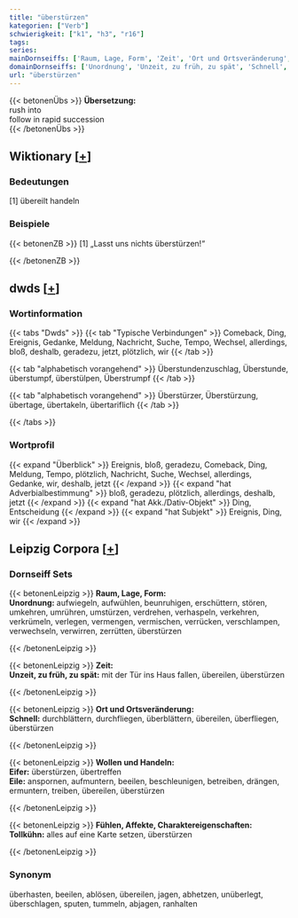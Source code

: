 ```yaml
---
title: "überstürzen"
kategorien: ["Verb"]
schwierigkeit: ["k1", "h3", "r16"]
tags:
series:
mainDornseiffs: ['Raum, Lage, Form', 'Zeit', 'Ort und Ortsveränderung', 'Wollen und Handeln', 'Fühlen, Affekte, Charaktereigenschaften']
domainDornseiffs: ['Unordnung', 'Unzeit, zu früh, zu spät', 'Schnell', 'Eifer', 'Eile', 'Tollkühn']
url: "überstürzen"
---
```


{{< betonenÜbs >}}
**Übersetzung:**  
rush into  
follow in rapid succession  
{{< /betonenÜbs >}}

## Wiktionary [[+](https://de.wiktionary.org/wiki/überstürzen)]

### Bedeutungen
[1] übereilt handeln  

### Beispiele
{{< betonenZB >}}
[1] „Lasst uns nichts überstürzen!“  

{{< /betonenZB >}}


## dwds [[+](https://www.dwds.de/wb/überstürzen)]

### Wortinformation
{{< tabs "Dwds" >}}
{{< tab "Typische Verbindungen" >}}
Comeback, Ding, Ereignis, Gedanke, Meldung, Nachricht, Suche, Tempo, Wechsel, allerdings, bloß, deshalb, geradezu, jetzt, plötzlich, wir
{{< /tab >}}

{{< tab "alphabetisch vorangehend" >}}
Überstundenzuschlag, Überstunde, überstumpf, überstülpen, Überstrumpf
{{< /tab >}}

{{< tab "alphabetisch vorangehend" >}}
Überstürzer, Überstürzung, übertage, übertakeln, übertariflich
{{< /tab >}}

{{< /tabs >}}

### Wortprofil
{{< expand "Überblick" >}} Ereignis, bloß, geradezu, Comeback, Ding, Meldung, Tempo, plötzlich, Nachricht, Suche, Wechsel, allerdings, Gedanke, wir, deshalb, jetzt {{< /expand >}}
{{< expand "hat Adverbialbestimmung" >}} bloß, geradezu, plötzlich, allerdings, deshalb, jetzt {{< /expand >}}
{{< expand "hat Akk./Dativ-Objekt" >}} Ding, Entscheidung {{< /expand >}}
{{< expand "hat Subjekt" >}} Ereignis, Ding, wir {{< /expand >}}

## Leipzig Corpora [[+](https://corpora.uni-leipzig.de/en/res?word=überstürzen&corpusId=deu_newscrawl-public_2018)]

### Dornseiff Sets
{{< betonenLeipzig >}}
**Raum, Lage, Form:**  
**Unordnung:** aufwiegeln, aufwühlen, beunruhigen, erschüttern, stören, umkehren, umrühren, umstürzen, verdrehen, verhaspeln, verkehren, verkrümeln, verlegen, vermengen, vermischen, verrücken, verschlampen, verwechseln, verwirren, zerrütten, überstürzen  

{{< /betonenLeipzig >}}


{{< betonenLeipzig >}}
**Zeit:**  
**Unzeit, zu früh, zu spät:** mit der Tür ins Haus fallen, übereilen, überstürzen  

{{< /betonenLeipzig >}}


{{< betonenLeipzig >}}
**Ort und Ortsveränderung:**  
**Schnell:** durchblättern, durchfliegen, überblättern, übereilen, überfliegen, überstürzen  

{{< /betonenLeipzig >}}


{{< betonenLeipzig >}}
**Wollen und Handeln:**  
**Eifer:** überstürzen, übertreffen  
**Eile:** anspornen, aufmuntern, beeilen, beschleunigen, betreiben, drängen, ermuntern, treiben, übereilen, überstürzen  

{{< /betonenLeipzig >}}


{{< betonenLeipzig >}}
**Fühlen, Affekte, Charaktereigenschaften:**  
**Tollkühn:** alles auf eine Karte setzen, überstürzen  

{{< /betonenLeipzig >}}

### Synonym
überhasten, beeilen, ablösen, übereilen, jagen, abhetzen, unüberlegt, überschlagen, sputen, tummeln, abjagen, ranhalten

